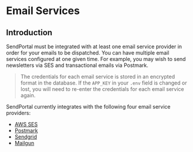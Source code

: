 # Email Services

## Introduction
SendPortal must be integrated with at least one email service provider in order for your emails to be dispatched. You can have multiple email services configured at one given time. For example, you may wish to send newsletters via SES and transactional emails via Postmark.

> The credentials for each email service is stored in an encrypted format in the database. If the `APP_KEY` in your `.env` field is changed or lost, you will need to re-enter the credentials for each email service again.

SendPortal currently integrates with the following four email service providers:

- [AWS SES](/docs/email-services/email-service-ses)
- [Postmark](/docs/email-services/email-service-postmark)
- [Sendgrid](/docs/email-services/email-service-sendgrid)
- [Mailgun](/docs/email-services/email-service-mailgun)
